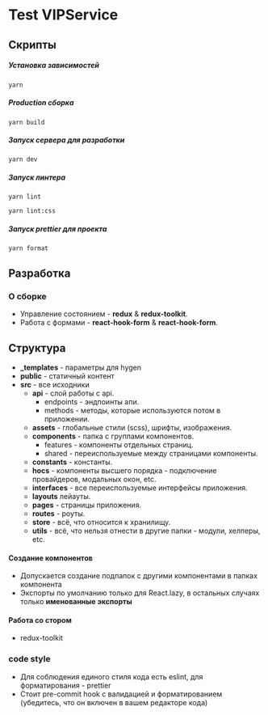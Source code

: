 # Test VIPService

## Скрипты

##### Установка зависимостей
```shell script
yarn
```
##### Production сборка
```shell script
yarn build
```

##### Запуск сервера для разработки
```shell script
yarn dev
```
##### Запуск линтера
```shell script
yarn lint
```
```shell script
yarn lint:css
```
##### Запуск prettier для проекта
```shell script
yarn format
```
## Разработка

### О сборке
* Управление состоянием - **redux** & **redux-toolkit**.
* Работа с формами - **react-hook-form** & **react-hook-form**.

## Структура
* **_templates** - параметры для hygen
* **public** - статичный контент
* **src** - все исходники
    * **api** - cлой работы с api. 
        * endpoints - эндпоинты апи.
        * methods - методы, которые используются потом в приложении.
    * **assets** -  глобальные стили (scss), шрифты, изображения.
    * **components** -  папка с  группами компонентов.
      * features - компоненты отдельных страниц.
      * shared - переиспользуемые между страницами компоненты.
    * **constants** -  константы.
    * **hocs** -  компоненты высшего порядка - подключение провайдеров, модальных окон, etc.
    * **interfaces** - все переиспользуемые интерфейсы приложения.
    * **layouts** лейауты.
    * **pages** - страницы приложения.
    * **routes** - роуты.
    * **store** - всё, что относится к хранилищу.
    * **utils** - всё, что нельзя отнести в другие папки - модули, хелперы, etc.

#### Создание компонентов
* Допускается создание подпапок с другими компонентами в папках компонента
* Экспорты по умолчанию только для React.lazy, в остальных случаях только **именованные экспорты**

#### Работа со стором
* redux-toolkit

### code style
* Для соблюдения единого стиля кода есть eslint, для форматирования - prettier
* Стоит pre-commit hook с валидацией и форматированием (убедитесь, что он включен в вашем редакторе кода)
